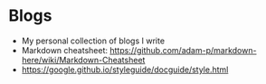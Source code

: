# Blogs

- My personal collection of blogs I write
- Markdown cheatsheet: https://github.com/adam-p/markdown-here/wiki/Markdown-Cheatsheet
- https://google.github.io/styleguide/docguide/style.html

